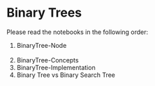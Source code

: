 # Binary Trees  
Please read the notebooks in the following order:
<ol>
  <li>BinaryTree-Node</li>
  <li>BinaryTree-Concepts</li>
  <li>BinaryTree-Implementation</li>
  <li>Binary Tree vs Binary Search Tree</li>
</ol>
